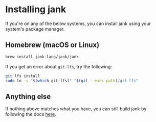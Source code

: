 # Installing jank
If you're on any of the below systems, you can install jank using your system's
package manager.

## Homebrew (macOS or Linux)
```sh
brew install jank-lang/jank/jank
```

If you get an error about `git-lfs`, try the following:

```sh
git lfs install
sudo ln -s "$(which git-lfs)" "$(git --exec-path)/git-lfs"
```

## Anything else
If nothing above matches what you have, you can still build jank by following
the docs [here](./build.md).
